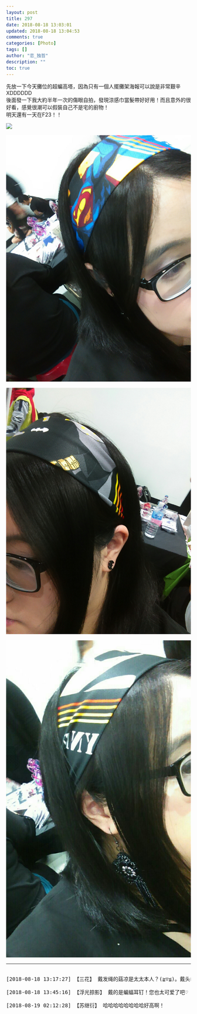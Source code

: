 ```yaml
---
layout: post
title: 297
date: 2018-08-18 13:03:01
updated: 2018-08-18 13:04:53
comments: true
categories: [Photo]
tags: []
author: "恋_独哲"
description: ""
toc: true
---
```


<p dir="ltr"  >先放一下今天攤位的超蝙高塔，因為只有一個人擺攤架海報可以說是非常艱辛XDDDDDD<br />後面發一下我大約半年一次的傷眼自拍，發現涼感巾當髮帶好好用！而且意外的很好看，感覺很潮可以假裝自己不是宅的廚物！<br />明天還有一天在F23！！</p>

![](https://raw.githubusercontent.com/alicewish/maple50821/master/img_YW5MWVN1NEpoZFZ2My9oRHhwY3JEU0FrV2Z3MXk0NGtES3FXcWlVVU1Selh0cWxvQlIyUTRnPT0.jpg)

![](https://raw.githubusercontent.com/alicewish/maple50821/master/img_YW5MWVN1NEpoZFZ2My9oRHhwY3JEVlVIY2svVE5OL3Z3WmxpY0RKVnZsWFN1SHg1RWQyREpBPT0.jpg)

![](https://raw.githubusercontent.com/alicewish/maple50821/master/img_YW5MWVN1NEpoZFZ2My9oRHhwY3JEUUVLQTJCdEE2cUxDYU90OVpZcWhsZ1R4bGZWVFFWQ2dBPT0.jpg)

![](https://raw.githubusercontent.com/alicewish/maple50821/master/img_YW5MWVN1NEpoZFZ2My9oRHhwY3JEUnVacWhkMzVqcXlHQkcrRTVHanluVlV2WE56V3R0Q0tRPT0.jpg)

---

<pre>

[2018-08-18 13:17:27] 【三花】 戴发绳的菇凉是太太本人？(≧▽≦)。戴头巾真的巨可爱了

[2018-08-18 13:45:16] 【浮光掠影】 戴的是蝙蝠耳钉！您也太可爱了吧♡

[2018-08-19 02:12:28] 【苏继衍】 哈哈哈哈哈哈哈哈好高啊！

</pre>
